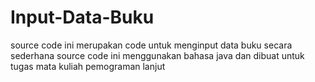 # Input-Data-Buku

source code ini merupakan code untuk menginput data buku secara sederhana
source code ini menggunakan bahasa java dan dibuat untuk tugas mata kuliah pemograman lanjut
